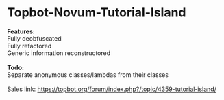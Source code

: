 # Topbot-Novum-Tutorial-Island
<b>Features:</b><br>
Fully deobfuscated<br>
Fully refactored<br>
Generic information reconstructored<br><br>
<b>Todo:</b><br>
Separate anonymous classes/lambdas from their classes<br><br>
Sales link: <a href="https://topbot.org/forum/index.php?/topic/4359-tutorial-island/">https://topbot.org/forum/index.php?/topic/4359-tutorial-island/</a>
